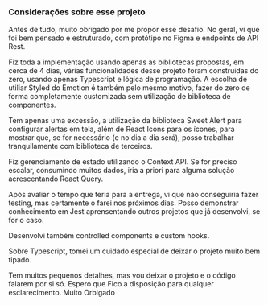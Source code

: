### Considerações sobre esse projeto

Antes de tudo, muito obrigado por me propor esse desafio. No geral, vi que foi bem pensado e estruturado, com protótipo no Figma e endpoints de API Rest.

Fiz toda a implementação usando apenas as bibliotecas propostas, em cerca de 4 dias, várias funcionalidades desse projeto foram construidas do zero, usando apenas Typescript e lógica de programação. A escolha de utiliar Styled do Emotion é também pelo mesmo motivo, fazer do zero de forma completamente customizada sem utilização de biblioteca de componentes.

Tem apenas uma excessão, a utilização da biblioteca Sweet Alert para configurar alertas em tela, além de React Icons para os ícones, para mostrar que, se for necessário (e no dia a dia será), posso trabalhar tranquilamente com biblioteca de terceiros.

Fiz gerenciamento de estado utilizando o Context API. Se for preciso escalar, consumindo muitos dados, iria a priori para alguma solução acrescentando React Query.

Após avaliar o tempo que teria para a entrega, vi que não conseguiria fazer testing, mas certamente o farei nos próximos dias. Posso demonstrar conhecimento em Jest aprensentando outros projetos que já desenvolvi, se for o caso.

Desenvolvi também controlled components e custom hooks.

Sobre Typescript, tomei um cuidado especial de deixar o projeto muito bem tipado.

Tem muitos pequenos detalhes, mas vou deixar o projeto e o código falarem por si só. Espero que 
Fico a disposição para qualquer esclarecimento. Muito Orbigado

